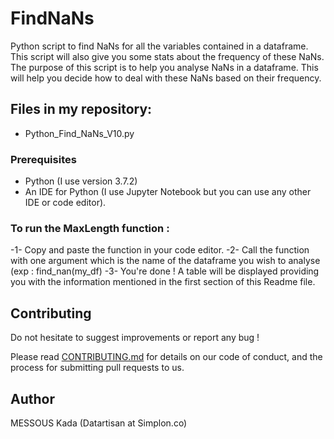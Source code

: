 # FindNaNs
Python script to find NaNs for all the variables contained in a dataframe.
This script will also give you some stats about the frequency of these NaNs. <br/>
The purpose of this script is to help you analyse NaNs in a dataframe. 
This will help you decide how to deal with these NaNs based on their frequency.

## Files in my repository:
- Python_Find_NaNs_V10.py

### Prerequisites
- Python (I use version 3.7.2)
- An IDE for Python (I use Jupyter Notebook but you can use any other IDE or code editor).

### To run the MaxLength function :
-1- Copy and paste the function in your code editor.
-2- Call the function with one argument which is the name of the dataframe you wish to analyse (exp : find_nan(my_df)
-3- You're done ! A table will be displayed providing you with the information mentioned in the first section of this Readme file.

## Contributing
Do not hesitate to suggest improvements or report any bug !

Please read [CONTRIBUTING.md](https://gist.github.com/PurpleBooth/b24679402957c63ec426) for details on our code of conduct, and the process for submitting pull requests to us.

## Author
MESSOUS Kada
(Datartisan at Simplon.co)
